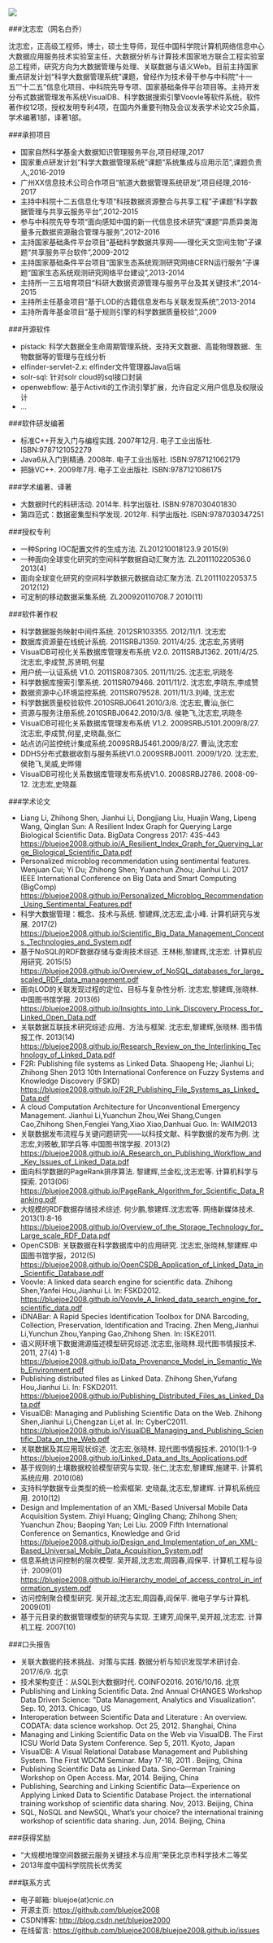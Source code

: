 ![](bluejoe3.png)

###沈志宏（网名白乔）  

沈志宏，正高级工程师，博士，硕士生导师，现任中国科学院计算机网络信息中心大数据应用服务技术实验室主任，大数据分析与计算技术国家地方联合工程实验室总工程师，研究方向为大数据管理与处理、关联数据与语义Web。目前主持国家重点研发计划“科学大数据管理系统”课题，曾经作为技术骨干参与中科院“十一五”“十二五”信息化项目、中科院先导专项、国家基础条件平台项目等。主持开发分布式数据管理发布系统VisualDB、科学数据搜索引擎Voovle等软件系统，软件著作权12项，授权发明专利4项，在国内外重要刊物及会议发表学术论文25余篇，学术编著1部，译著1部。

###承担项目

* 国家自然科学基金大数据知识管理服务平台,项目经理,2017
* 国家重点研发计划“科学大数据管理系统”课题“系统集成与应用示范”,课题负责人,2016-2019
* 广州XX信息技术公司合作项目“航道大数据管理系统研发”,项目经理,2016-2017
* 主持中科院十二五信息化专项“科技数据资源整合与共享工程”子课题“科学数据管理与共享云服务平台”,2012-2015
* 参与中科院先导专项“面向感知中国的新一代信息技术研究”课题“异质异类海量多元数据资源融合管理与服务”,2012-2016
* 主持国家基础条件平台项目“基础科学数据共享网——理化天文空间生物”子课题“共享服务平台软件”,2009-2012
* 主持国家基础条件平台项目“国家生态系统观测研究网络CERN运行服务”子课题“国家生态系统观测研究网络平台建设”,2013-2014
* 主持所一三五培育项目“科研大数据资源管理与服务平台及其关键技术”,2014-2015
* 主持所主任基金项目“基于LOD的古籍信息发布与关联发现系统”,2013-2014
* 主持所青年基金项目“基于规则引擎的科学数据质量校验”,2009

###开源软件
* pistack: 科学大数据全生命周期管理系统，支持天文数据、高能物理数据、生物数据等的管理与在线分析
* elfinder-servlet-2.x: elfinder文件管理器Java后端
* solr-sql: 针对solr cloud的sql接口封装
* openwebflow: 基于Activiti的工作流引擎扩展，允许自定义用户信息及权限设计
* ...

###软件研发编著

* 标准C++开发入门与编程实践. 2007年12月. 电子工业出版社. ISBN:9787121052279
* Java6从入门到精通. 2008年. 电子工业出版社. ISBN:9787121062179
* 把脉VC++. 2009年7月. 电子工业出版社. ISBN:9787121086175

###学术编著、译著

* 大数据时代的科研活动. 2014年. 科学出版社. ISBN:9787030401830
* 第四范式：数据密集型科学发现. 2012年. 科学出版社. ISBN:9787030347251

###授权专利

* 一种Spring IOC配置文件的生成方法. ZL201210018123.9 2015(9)
* 一种面向全球变化研究的空间科学数据自动汇聚方法. ZL201110220536.0 2013(4)
* 面向全球变化研究的空间科学数据元数据自动汇聚方法. ZL201110220537.5 2012(12)
* 可定制的移动数据采集系统. ZL200920110708.7 2010(11)

###软件著作权

* 科学数据服务映射中间件系统. 2012SR103355. 2012/11/1. 沈志宏
* 数据库资源量在线统计系统. 2011SRBJ1359. 2011/4/25. 沈志宏,苏贤明
* VisualDB可视化关系数据库管理发布系统 V2.0. 2011SRBJ1362. 2011/4/25. 沈志宏,李成赞,苏贤明,何星
* 用户统一认证系统 V1.0. 2011SR087305. 2011/11/25. 沈志宏,巩晓冬
* 科学数据库搜索引擎系统. 2011SR079466. 2011/11/2. 沈志宏,李晓东,李成赞
* 数据资源中心环境监控系统. 2011SR079528. 2011/11/3.刘峰, 沈志宏
* 科学数据质量校验软件.2010SRBJ0641.2010/3/8. 沈志宏,曹汕,张仁
* 资源与服务注册系统.2010SRBJ0642.2010/3/8. 侯艳飞,沈志宏,巩晓冬
* VisualDB可视化关系数据库管理发布系统 V1.2. 2009SRBJ5101.2009/8/27. 沈志宏,李成赞,何星,史晓磊,张仁
* 站点访问监控统计集成系统.2009SRBJ5461.2009/8/27. 曹汕,沈志宏
* DDHS分布式数据收割与服务系统V1.0.2009SRBJ0011. 2009/1/20. 沈志宏,侯艳飞,吴威,史晔翎
* VisualDB可视化关系数据库管理发布系统V1.0. 2008SRBJ2786. 2008-09-12. 沈志宏,史晓磊

###学术论文
* Liang Li, Zhihong Shen, Jianhui Li, Dongjiang Liu, Huajin Wang, Lipeng Wang, Qinglan Sun:
A Resilient Index Graph for Querying Large Biological Scientific Data. BigData Congress 2017: 435-443
<https://bluejoe2008.github.io/A_Resilient_Index_Graph_for_Querying_Large_Biological_Scientific_Data.pdf>
* Personalized microblog recommendation using sentimental features. Wenjuan Cui; Yi Du; Zhihong Shen; Yuanchun Zhou; Jianhui Li. 2017 IEEE International Conference on Big Data and Smart Computing (BigComp)
<https://bluejoe2008.github.io/Personalized_Microblog_Recommendation_Using_Sentimental_Features.pdf>
* 科学大数据管理：概念、技术与系统. 黎建辉,沈志宏,孟小峰. 计算机研究与发展. 2017(2) <https://bluejoe2008.github.io/Scientific_Big_Data_Management_Concepts,_Technologies_and_System.pdf>
* 基于NoSQL的RDF数据存储与查询技术综述. 王林彬,黎建辉,沈志宏. 计算机应用研究. 2015(5) <https://bluejoe2008.github.io/Overview_of_NoSQL_databases_for_large_scaled_RDF_data_management.pdf>
* 面向LOD的关联发现过程的定位、目标与复杂性分析. 沈志宏,黎建辉,张晓林. 中国图书馆学报. 2013(6) <https://bluejoe2008.github.io/Insights_into_Link_Discovery_Process_for_Linked_Open_Data.pdf>
* 关联数据互联技术研究综述:应用、方法与框架. 沈志宏,黎建辉,张晓林. 图书情报工作. 2013(14) <https://bluejoe2008.github.io/Research_Review_on_the_Interlinking_Technology_of_Linked_Data.pdf>
* F2R: Publishing file systems as Linked Data. Shaopeng He; Jianhui Li; Zhihong Shen
2013 10th International Conference on Fuzzy Systems and Knowledge Discovery (FSKD)
<https://bluejoe2008.github.io/F2R_Publishing_File_Systems_as_Linked_Data.pdf>
* A cloud Computation Architecture for Unconventional Emergency Management. Jianhui Li,Yuanchun Zhou,Wei Shang,Cungen Cao,Zhihong Shen,Fenglei Yang,Xiao Xiao,Danhuai Guo. In: WAIM2013
* 关联数据发布流程与关键问题研究——以科技文献、科学数据的发布为例. 沈志宏,刘筱敏,郭学兵等.中国图书馆学报. 2013(2) <https://bluejoe2008.github.io/A_Research_on_Publishing_Workflow_and_Key_Issues_of_Linked_Data.pdf>
* 面向科学数据的PageRank排序算法. 黎建辉,兰金松,沈志宏等. 计算机科学与探索. 2013(06) <https://bluejoe2008.github.io/PageRank_Algorithm_for_Scientific_Data_Ranking.pdf>
* 大规模的RDF数据存储技术综述. 何少鹏,黎建辉.沈志宏等. 网络新媒体技术. 2013(1):8-16 <https://bluejoe2008.github.io/Overview_of_the_Storage_Technology_for_Large_scale_RDF_Data.pdf>
* OpenCSDB: 关联数据在科学数据库中的应用研究. 沈志宏,张晓林,黎建辉.中国图书馆学报，2012(5)
<https://bluejoe2008.github.io/OpenCSDB_Application_of_Linked_Data_in_Scientific_Database.pdf>
* Voovle: A linked data search engine for scientific data. Zhihong Shen,Yanfei Hou,Jianhui Li. In: FSKD2012. <https://bluejoe2008.github.io/Voovle_A_linked_data_search_engine_for_scientific_data.pdf>
* iDNABar: A Rapid Species Identification Toolbox for DNA Barcoding, Collection, Preservation, Identification and Tracing. Zhen Meng,Jianhui Li,Yunchun Zhou,Yanping Gao,Zhihong Shen. In: ISKE2011.
* 语义网环境下数据溯源描述模型研究综述.沈志宏,张晓林.现代图书情报技术. 2011, 27(4) 1-8 <https://bluejoe2008.github.io/Data_Provenance_Model_in_Semantic_Web_Environment.pdf>
* Publishing distributed files as Linked Data. Zhihong Shen,Yufang Hou,Jianhui Li. In: FSKD2011. <https://bluejoe2008.github.io/Publishing_Distributed_Files_as_Linked_Data.pdf>
* VisualDB: Managing and Publishing Scientific Data on the Web. Zhihong Shen,Jianhui Li,Chengzan Li,et al. In: CyberC2011. <https://bluejoe2008.github.io/VisualDB_Managing_and_Publishing_Scientific_Data_on_the_Web.pdf>
* 关联数据及其应用现状综述. 沈志宏,张晓林. 现代图书情报技术. 2010(1):1-9 <https://bluejoe2008.github.io/Linked_Data_and_Its_Applications.pdf>
* 基于规则的土壤数据校验模型研究与实现. 张仁,沈志宏,黎建辉,施建平. 计算机系统应用. 2010(08)
* 支持科学数据专业类型的统一检索框架. 史晓磊,沈志宏,黎建辉. 计算机系统应用. 2010(12)
* Design and Implementation of an XML-Based Universal Mobile Data Acquisition System. Zhiyi Huang; Qingling Chang; Zhihong Shen; Yuanchun Zhou; Baoping Yan; Lei Liu. 2009 Fifth International Conference on Semantics, Knowledge and Grid 
<https://bluejoe2008.github.io/Design_and_Implementation_of_an_XML-Based_Universal_Mobile_Data_Acquisition_System.pdf>
* 信息系统访问控制的层次模型. 吴开超,沈志宏,周园春,阎保平. 计算机工程与设计. 2009(01) <https://bluejoe2008.github.io/Hierarchy_model_of_access_control_in_information_system.pdf>
* 访问控制聚合模型研究. 吴开超,沈志宏,周园春,阎保平. 微电子学与计算机. 2009(01)
* 基于元目录的数据管理模型的研究与实现. 王建芳,阎保平,吴开超,沈志宏. 计算机工程. 2007(10)

###口头报告

* 关联大数据的技术挑战、对策与实践. 数据分析与知识发现学术研讨会. 2017/6/9. 北京
* 技术架构变迁：从SQL到大数据时代. COINFO2016. 2016/10/16. 北京
* Publishing and Linking Scientific Data. 2nd Annual CHANGES Workshop Data Driven Science: "Data Management, Analytics and Visualization“. Sep. 10, 2013. Chicago, US
* Interoperation between Scientific Data and Literature : An overview. CODATA: data science workshop. Oct 25, 2012. Shanghai, China
* Managing and Linking Scientific Data on the Web via VisualDB. The First ICSU World Data System Conference. Sep 5, 2011. Kyoto, Japan
* VisualDB: A Visual Relational Database Management and Publishing System. The First WDCM Seminar. May 17-18, 2011 . Beijing, China
* Publishing Scientific Data as Linked Data. Sino-German Training Workshop on Open Access. Mar, 2014. Beijing, China
* Publishing, Searching and Linking Scientific Data—Experience on Applying Linked Data to Scientific Database Project. the international training workshop of scientific data sharing. Nov, 2013. Beijing, China
* SQL, NoSQL and NewSQL, What’s your choice? the international training workshop of scientific data sharing. Jun, 2014. Beijing, China

###获得奖励

* “大规模地理空间数据云服务关键技术与应用”荣获北京市科学技术二等奖
* 2013年度中国科学院院长优秀奖

###联系方式

* 电子邮箱: bluejoe(at)cnic.cn
* 开源主页: <https://github.com/bluejoe2008>
* CSDN博客: <http://blog.csdn.net/bluejoe2000>
* 在线留言: <https://github.com/bluejoe2008/bluejoe2008.github.io/issues>
